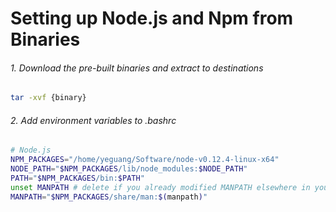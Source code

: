 # Setting up Node.js and Npm from Binaries

###### 1. Download the pre-built binaries and extract to destinations

```sh
tar -xvf {binary}
```

###### 2. Add environment variables to .bashrc

```sh
# Node.js
NPM_PACKAGES="/home/yeguang/Software/node-v0.12.4-linux-x64"
NODE_PATH="$NPM_PACKAGES/lib/node_modules:$NODE_PATH"
PATH="$NPM_PACKAGES/bin:$PATH"
unset MANPATH # delete if you already modified MANPATH elsewhere in your config
MANPATH="$NPM_PACKAGES/share/man:$(manpath)"
```
